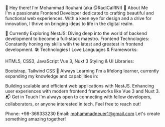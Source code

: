 👋 Hey there! I'm Mohammad Rouhani (aka @RadiCalRNI)
🌟 About Me<br /> 
I'm a passionate Frontend Developer dedicated to crafting beautiful and functional web experiences. With a keen eye for design and a drive for innovation, I thrive on bringing ideas to life in the digital realm.

🚀 Currently Exploring
NestJS: Diving deep into the world of backend development to become a full-stack maestro.
Frontend Technologies: Constantly honing my skills with the latest and greatest in frontend development.
🛠️ Technologies I Love
Languages & Frameworks:

HTML5, CSS3, JavaScript
Vue 3, Nuxt 3
Styling & UI Libraries:

Bootstrap, Tailwind CSS
🌱 Always Learning
I'm a lifelong learner, currently expanding my knowledge and capabilities in:

Building scalable and efficient web applications with NestJS.
Enhancing user experiences with modern frontend frameworks like Vue 3 and Nuxt 3.
📬 Get in Touch
I'm always open to connecting with fellow developers, collaborators, or anyone interested in tech. Feel free to reach out!

Phone: +98-369333230
Email: mohammadneuer1@gmail.com
Let's create something amazing together!
